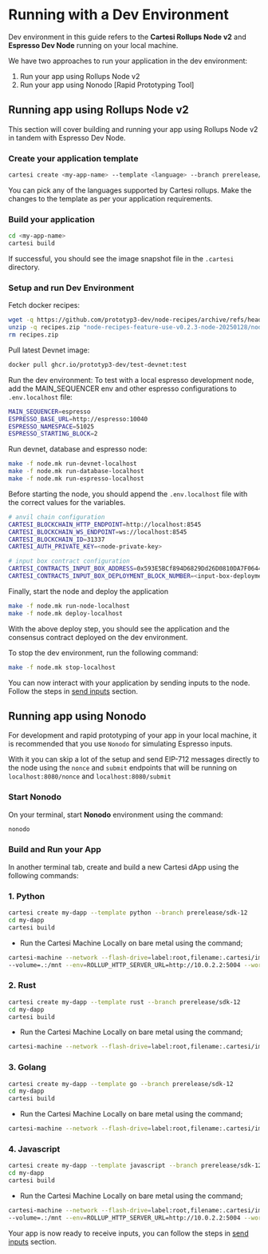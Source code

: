 # Running with a Dev Environment

Dev environment in this guide refers to the **Cartesi Rollups Node v2** and **Espresso Dev Node** running on your local machine.

We have two approaches to run your application in the dev environment:

1. Run your app using Rollups Node v2 
2. Run your app using Nonodo [Rapid Prototyping Tool]



## Running app using Rollups Node v2
This section will cover building and running your app using Rollups Node v2 in tandem with Espresso Dev Node.

### Create your application template
```bash
cartesi create <my-app-name> --template <language> --branch prerelease/sdk-12
```
You can pick any of the languages supported by Cartesi rollups. Make the changes to the template as per your application requirements.

### Build your application
```bash
cd <my-app-name>
cartesi build
```
If successful, you should see the image snapshot file in the `.cartesi` directory.

### Setup and run Dev Environment

Fetch docker recipes:
```bash
wget -q https://github.com/prototyp3-dev/node-recipes/archive/refs/heads/feature/use-v0.2.3-node-20250128.zip -O recipes.zip
unzip -q recipes.zip "node-recipes-feature-use-v0.2.3-node-20250128/node/*" -d . && mv node-recipes-feature-use-v0.2.3-node-20250128/node/* . && rmdir -p node-recipes-feature-use-v0.2.3-node-20250128/node
rm recipes.zip
```

Pull latest Devnet image:

```bash
docker pull ghcr.io/prototyp3-dev/test-devnet:test
```

Run the dev environment:
To test with a local espresso development node, add the MAIN_SEQUENCER env and other espresso configurations to `.env.localhost` file:

```bash
MAIN_SEQUENCER=espresso
ESPRESSO_BASE_URL=http://espresso:10040
ESPRESSO_NAMESPACE=51025
ESPRESSO_STARTING_BLOCK=2
```
Run devnet, database and espresso node:
```bash
make -f node.mk run-devnet-localhost
make -f node.mk run-database-localhost
make -f node.mk run-espresso-localhost
```

Before starting the node, you should append the `.env.localhost` file with the correct values for the variables.

```bash
# anvil chain configuration
CARTESI_BLOCKCHAIN_HTTP_ENDPOINT=http://localhost:8545
CARTESI_BLOCKCHAIN_WS_ENDPOINT=ws://localhost:8545
CARTESI_BLOCKCHAIN_ID=31337
CARTESI_AUTH_PRIVATE_KEY=<node-private-key>

# input box contract configuration
CARTESI_CONTRACTS_INPUT_BOX_ADDRESS=0x593E5BCf894D6829Dd26D0810DA7F064406aebB6
CARTESI_CONTRACTS_INPUT_BOX_DEPLOYMENT_BLOCK_NUMBER=<input-box-deployment-block-number>
```

Finally, start the node and deploy the application
```bash
make -f node.mk run-node-localhost
make -f node.mk deploy-localhost 
```
With the above deploy step, you should see the application and the consensus contract deployed on the dev environment.


To stop the dev environment, run the following command:
```bash
make -f node.mk stop-localhost
```

You can now interact with your application by sending inputs to the node. Follow the steps in [send inputs](./interacting.md) section.


## Running app using Nonodo 

For development and rapid prototyping of your app in your local machine, it is recommended that you use `Nonodo` for simulating Espresso inputs.

With it you can skip a lot of the setup and send EIP-712 messages directly to the node using the `nonce` and `submit` endpoints that will be running on `localhost:8080/nonce` and `localhost:8080/submit`

### Start Nonodo
On your terminal, start **Nonodo** environment using the command:

```bash
nonodo
```

### Build and Run your App

In another terminal tab, create and build a new Cartesi dApp using the following commands:

### 1. **Python**

```bash
cartesi create my-dapp --template python --branch prerelease/sdk-12
cd my-dapp
cartesi build
```

- Run the Cartesi Machine Locally on bare metal using the command;

```bash
cartesi-machine --network --flash-drive=label:root,filename:.cartesi/image.ext2 \
--volume=.:/mnt --env=ROLLUP_HTTP_SERVER_URL=http://10.0.2.2:5004 --workdir=/mnt -- python dapp.py
```

### 2. **Rust**

```bash
cartesi create my-dapp --template rust --branch prerelease/sdk-12
cd my-dapp
cartesi build
```

- Run the Cartesi Machine Locally on bare metal using the command;

```bash
cartesi-machine --network --flash-drive=label:root,filename:.cartesi/image.ext2 --env=ROLLUP_HTTP_SERVER_URL=http://10.0.2.2:5004 -- /opt/cartesi/dapp/dapp
```

### 3. **Golang**

```bash
cartesi create my-dapp --template go --branch prerelease/sdk-12
cd my-dapp
cartesi build
```

- Run the Cartesi Machine Locally on bare metal using the command;

```bash
cartesi-machine --network --flash-drive=label:root,filename:.cartesi/image.ext2 --env=ROLLUP_HTTP_SERVER_URL=http://10.0.2.2:5004 -- /opt/cartesi/dapp/dapp
```

### 4. **Javascript**

```bash
cartesi create my-dapp --template javascript --branch prerelease/sdk-12
cd my-dapp
cartesi build
```

- Run the Cartesi Machine Locally on bare metal using the command;

```bash
cartesi-machine --network --flash-drive=label:root,filename:.cartesi/image.ext2 \
--volume=.:/mnt --env=ROLLUP_HTTP_SERVER_URL=http://10.0.2.2:5004 --workdir=/opt/cartesi/dapp -- node index
```

Your app is now ready to receive inputs, you can follow the steps in [send inputs](./interacting.md) section.